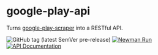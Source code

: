 # google-play-api

Turns [google-play-scraper](https://github.com/facundoolano/google-play-scraper/) into a RESTful API.

![GitHub tag (latest SemVer pre-release)](https://img.shields.io/github/v/tag/srikanthlogic/google-play-api?include_prereleases&label=version) [![Newman Run](https://github.com/srikanthlogic/google-play-api/actions/workflows/newman.yml/badge.svg)](https://github.com/srikanthlogic/google-play-api/actions/workflows/newman.yml) [![API Documentation](https://img.shields.io/badge/api-documentation-brightgreen)](https://gplayapi.cashlessconsumer.in/)

